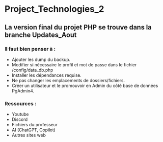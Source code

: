 # Project_Technologies_2

## La version final du projet PHP se trouve dans la branche Updates_Aout

### Il faut bien penser à :
- Ajouter les dump du backup.
- Modifier si nécessaire le profil et mot de passe dans le fichier /config/data_db.php
- Installer les dépendances requise.
- Ne pas changer les emplacements de dossiers/fichiers.
- Créer un utilisateur et le promouvoir en Admin du côté base de données PgAdmin4.

### Ressources :
- Youtube
- Discord
- Fichiers du professeur
- AI (ChatGPT, Copilot)
- Autres sites web
